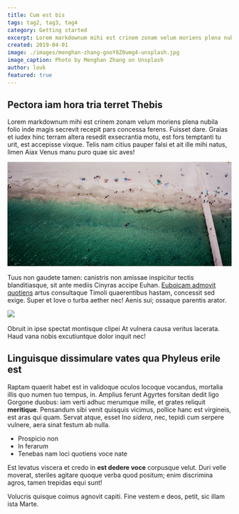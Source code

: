 ```yaml
---
title: Cum est bis
tags: tag2, tag3, tag4
category: Getting started
excerpt: Lorem markdownum mihi est crinem zonam velum moriens plena nubila folio inde magis secrevit.
created: 2019-04-01
image: ./images/menghan-zhang-gnoY8Z0umg4-unsplash.jpg
image_caption: Photo by Menghan Zhang on Unsplash
author: louk
featured: true
---
```


## Pectora iam hora tria terret Thebis

Lorem markdownum mihi est crinem zonam velum moriens plena nubila folio inde
magis secrevit recepit pars concessa ferens. Fuisset dare. Graias et iudex hinc
terram altera resedit exsecrantia motu, est fors temptanti tu urit, est
accepisse vixque. Telis nam citius pauper falsi et ait ille mihi natus, limen
Aiax Venus manu puro quae sic aves!

![This is my awesome caption](./images/josh-spires-dronenr-sQalFlXIsLs-unsplash.jpg)

Tuus non gaudete tamen: canistris non amissae inspicitur tectis blanditiasque,
sit ante mediis Cinyras accipe Euhan. [Euboicam admovit
quotiens](http://illumfilis.io/) artus consultaque Timoli quaerentibus hastam,
concessit sed exige. Super et Iove o turba aether nec! Aenis sui; ossaque
parentis arator.

![](./images/ingmar-hoogerhoud-lm91dJNPRS4-unsplash.jpg)

Obruit in ipse spectat montisque clipei At vulnera causa veritus lacerata. Haud
vana nobis excutiuntque dolor inquit nec!

## Linguisque dissimulare vates qua Phyleus erile est

Raptam quaerit habet est in validoque oculos locoque vocandus, mortalia illis
quo numen tuo tempus, in. Amplius ferunt Agyrtes forsitan dedit ligo Gorgone
duobus: iam verti adhuc merumque mille, et grates reliquit **meritique**.
Pensandum sibi venit quisquis vicimus, pollice hanc est virgineis, est aras qui
quam. Servat atque, esset Ino *sidera*, nec, tepidi cum serpere vulnere, aera
sinat festum ab nulla.

- Prospicio non
- In ferarum
- Tenebas nam loci quotiens voce nate

Est levatus viscera et credo in **est dedere voce** corpusque velut. Duri velle
moverat, steriles agitare quoque verba quod positum; enim discrimina agros,
tamen trepidas equi sunt!

Volucris quisque coimus agnovit capiti. Fine vestem e deos, petit, sic illam
ista Marte.